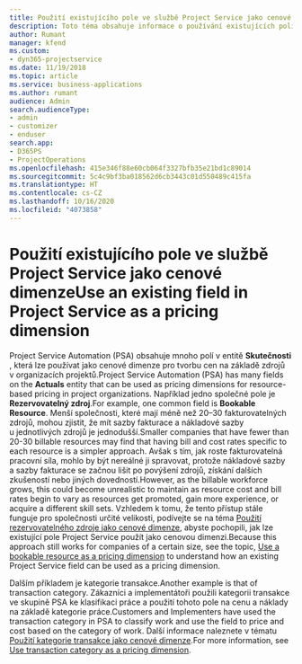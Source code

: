 ```yaml
---
title: Použití existujícího pole ve službě Project Service jako cenové dimenze
description: Toto téma obsahuje informace o používání existujících polí Project Service jako cenových dimenzí.
author: Rumant
manager: kfend
ms.custom:
- dyn365-projectservice
ms.date: 11/19/2018
ms.topic: article
ms.service: business-applications
ms.author: rumant
audience: Admin
search.audienceType:
- admin
- customizer
- enduser
search.app:
- D365PS
- ProjectOperations
ms.openlocfilehash: 415e346f88e60cb064f3327bfb35e21bd1c89014
ms.sourcegitcommit: 5c4c9bf3ba018562d6cb3443c01d550489c415fa
ms.translationtype: HT
ms.contentlocale: cs-CZ
ms.lasthandoff: 10/16/2020
ms.locfileid: "4073858"
---
```

# <a name="use-an-existing-field-in-project-service-as-a-pricing-dimension"></a><span data-ttu-id="10608-103">Použití existujícího pole ve službě Project Service jako cenové dimenze</span><span class="sxs-lookup"><span data-stu-id="10608-103">Use an existing field in Project Service as a pricing dimension</span></span>

<span data-ttu-id="10608-104">Project Service Automation (PSA) obsahuje mnoho polí v entitě **Skutečnosti** , která lze používat jako cenové dimenze pro tvorbu cen na základě zdrojů v organizacích projektů.</span><span class="sxs-lookup"><span data-stu-id="10608-104">Project Service Automation (PSA) has many fields on the **Actuals** entity that can be used as pricing dimensions for resource-based pricing in project organizations.</span></span> <span data-ttu-id="10608-105">Například jedno společné pole je **Rezervovatelný zdroj**.</span><span class="sxs-lookup"><span data-stu-id="10608-105">For example, one common field is **Bookable Resource**.</span></span> <span data-ttu-id="10608-106">Menší společnosti, které mají méně než 20–30 fakturovatelných zdrojů, mohou zjistit, že mít sazby fakturace a nákladové sazby u jednotlivých zdrojů je jednodušší.</span><span class="sxs-lookup"><span data-stu-id="10608-106">Smaller companies that have fewer than 20-30 billable resources may find that having bill and cost rates specific to each resource is a simpler approach.</span></span> <span data-ttu-id="10608-107">Avšak s tím, jak roste fakturovatelná pracovní síla, mohlo by být nereálné ji spravovat, protože nákladové sazby a sazby fakturace se začnou lišit po povýšení zdrojů, získání dalších zkušeností nebo jiných dovedností.</span><span class="sxs-lookup"><span data-stu-id="10608-107">However, as the billable workforce grows, this could become unrealistic to maintain as resource cost and bill rates begin to vary as resources get promoted, gain more experience, or acquire a different skill sets.</span></span> <span data-ttu-id="10608-108">Vzhledem k tomu, že tento přístup stále funguje pro společnosti určité velikosti, podívejte se na téma [Použití rezervovatelného zdroje jako cenové dimenze](bookable-resource-pricing-dimension.md), abyste pochopili, jak lze existující pole Project Service použít jako cenovou dimenzi.</span><span class="sxs-lookup"><span data-stu-id="10608-108">Because this approach still works for companies of a certain size, see the topic, [Use a bookable resource as a pricing dimension](bookable-resource-pricing-dimension.md) to understand how an existing Project Service field can be used as a pricing dimension.</span></span>

<span data-ttu-id="10608-109">Dalším příkladem je kategorie transakce.</span><span class="sxs-lookup"><span data-stu-id="10608-109">Another example is that of transaction category.</span></span> <span data-ttu-id="10608-110">Zákazníci a implementátoři použili kategorii transakce ve skupině PSA ke klasifikaci práce a použití tohoto pole na cenu a náklady na základě kategorie práce.</span><span class="sxs-lookup"><span data-stu-id="10608-110">Customers and Implementers have used the transaction category in PSA to classify work and use the field to price and cost based on the category of work.</span></span> <span data-ttu-id="10608-111">Další informace naleznete v tématu [Použití kategorie transakce jako cenové dimenze](transaction-category-pricing-dimension.md).</span><span class="sxs-lookup"><span data-stu-id="10608-111">For more information, see [Use transaction category as a pricing dimension](transaction-category-pricing-dimension.md).</span></span>
